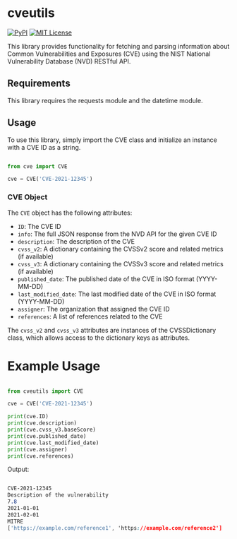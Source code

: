 # cveutils
[![PyPI](https://img.shields.io/pypi/v/cveutils?style=flat)](https://pypi.python.org/pypi/cveutils/)
[![MIT License](https://img.shields.io/badge/license-MIT-blue.svg?style=flat)](http://choosealicense.com/licenses/mit/)

This library provides functionality for fetching and parsing information about Common Vulnerabilities and Exposures (CVE) using the NIST National Vulnerability Database (NVD) RESTful API.
## Requirements
This library requires the requests module and the datetime module.
## Usage
To use this library, simply import the CVE class and initialize an instance with a CVE ID as a string.

```python

from cve import CVE

cve = CVE('CVE-2021-12345')
```
### CVE Object

The `CVE` object has the following attributes:
- `ID`: The CVE ID
- `info`: The full JSON response from the NVD API for the given CVE ID
- `description`: The description of the CVE
- `cvss_v2`: A dictionary containing the CVSSv2 score and related metrics (if available)
- `cvss_v3`: A dictionary containing the CVSSv3 score and related metrics (if available)
- `published_date`: The published date of the CVE in ISO format (YYYY-MM-DD)
- `last_modified_date`: The last modified date of the CVE in ISO format (YYYY-MM-DD)
- `assigner`: The organization that assigned the CVE ID
- `references`: A list of references related to the CVE

The `cvss_v2` and `cvss_v3` attributes are instances of the CVSSDictionary class, which allows access to the dictionary keys as attributes.
# Example Usage

```python

from cveutils import CVE

cve = CVE('CVE-2021-12345')

print(cve.ID)
print(cve.description)
print(cve.cvss_v3.baseScore)
print(cve.published_date)
print(cve.last_modified_date)
print(cve.assigner)
print(cve.references)
```
Output:
```css

CVE-2021-12345
Description of the vulnerability
7.8
2021-01-01
2021-02-01
MITRE
['https://example.com/reference1', 'https://example.com/reference2']

```
